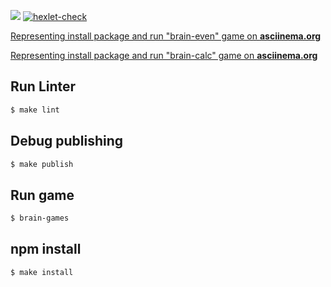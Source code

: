 <a href="https://codeclimate.com/github/codeclimate/codeclimate/maintainability"><img src="https://api.codeclimate.com/v1/badges/a99a88d28ad37a79dbf6/maintainability" /></a>
[![hexlet-check](https://github.com/danilaprokoshev/frontend-project-lvl1/workflows/hexlet-check/badge.svg)](https://github.com/danilaprokoshev/frontend-project-lvl1/actions)

<a href="https://asciinema.org/a/EPMljQnbq47E8Mf4QmWioVjOq">Representing install package and run "brain-even" game on <b>asciinema.org</b></a>

<a href="https://asciinema.org/a/L3cqyRdaIDyZ1nxBE0tEcbNUQ">Representing install package and run "brain-calc" game on <b>asciinema.org</b></a>

## Run Linter

```sh
$ make lint
```

## Debug publishing

```sh
$ make publish
``` 

## Run game

```sh
$ brain-games
```

## npm install

```sh
$ make install
```
